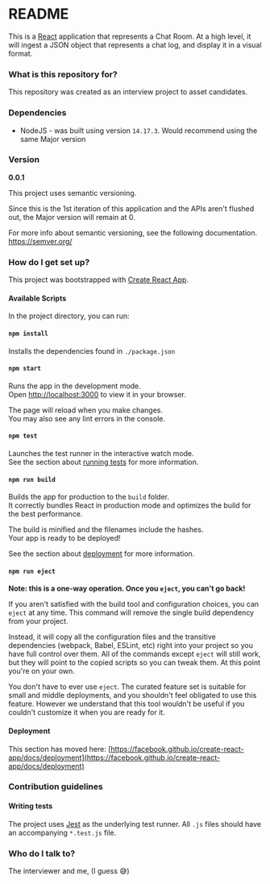 # README #
This is a [React](https://reactjs.org/) application that represents a Chat Room.
At a high level, it will ingest a JSON object that represents
a chat log, and display it in a visual format.

### What is this repository for? ###
This repository was created as an interview project to asset candidates.

### Dependencies
- NodeJS - was built using version `14.17.3`. Would recommend using the same Major version

### Version
**0.0.1**

This project uses semantic versioning.

Since this is the 1st iteration of this application and the APIs
aren't flushed out, the Major version will remain at 0. 

For more info about semantic versioning, see the following documentation. https://semver.org/   

### How do I get set up? ###

This project was bootstrapped with [Create React App](https://github.com/facebook/create-react-app).

#### Available Scripts

In the project directory, you can run:

#### `npm install`
Installs the dependencies found in `./package.json`

#### `npm start`

Runs the app in the development mode.\
Open [http://localhost:3000](http://localhost:3000) to view it in your browser.

The page will reload when you make changes.\
You may also see any lint errors in the console.

#### `npm test`

Launches the test runner in the interactive watch mode.\
See the section about [running tests](https://facebook.github.io/create-react-app/docs/running-tests) for more information.

#### `npm run build`

Builds the app for production to the `build` folder.\
It correctly bundles React in production mode and optimizes the build for the best performance.

The build is minified and the filenames include the hashes.\
Your app is ready to be deployed!

See the section about [deployment](https://facebook.github.io/create-react-app/docs/deployment) for more information.

#### `npm run eject`

**Note: this is a one-way operation. Once you `eject`, you can't go back!**

If you aren't satisfied with the build tool and configuration choices, you can `eject` at any time. This command will remove the single build dependency from your project.

Instead, it will copy all the configuration files and the transitive dependencies (webpack, Babel, ESLint, etc) right into your project so you have full control over them. All of the commands except `eject` will still work, but they will point to the copied scripts so you can tweak them. At this point you're on your own.

You don't have to ever use `eject`. The curated feature set is suitable for small and middle deployments, and you shouldn't feel obligated to use this feature. However we understand that this tool wouldn't be useful if you couldn't customize it when you are ready for it.

#### Deployment

This section has moved here: [https://facebook.github.io/create-react-app/docs/deployment](https://facebook.github.io/create-react-app/docs/deployment)

### Contribution guidelines ###

#### Writing tests
The project uses [Jest](https://jestjs.io/) as the underlying test runner.
All `.js` files should have an accompanying `*.test.js` file.

### Who do I talk to? ###
The interviewer and me, (I guess 😅)
